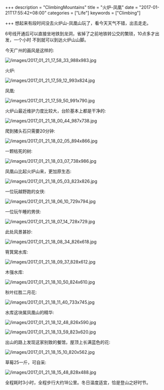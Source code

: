 +++
description = "ClimbingMountains"
title = "火炉-凤凰"
date = "2017-01-21T17:55:42+08:00"
categories = ["Life"]
keywords = ["Climbing"]

+++
想起来有段时间没去火炉山-凤凰山玩了，看今天天气不错，出去走走。    

6号线开通后可以直接坐地铁到龙洞，省掉了之前地铁转公交的繁琐，10点多才出发，一个小时
不到就可以到达火炉山山脚。    

今天广州的画风是这样的:    

![/images/2017_01_21_17_58_33_988x983.jpg](/images/2017_01_21_17_58_33_988x983.jpg)    

火炉:    

![/images/2017_01_21_17_59_12_993x824.jpg](/images/2017_01_21_17_59_12_993x824.jpg)    

凤凰:    

![/images/2017_01_21_17_59_50_991x790.jpg](/images/2017_01_21_17_59_50_991x790.jpg)    

火炉山最近维护力度比较大，台阶基本上都是干净的:    

![/images/2017_01_21_18_00_44_987x738.jpg](/images/2017_01_21_18_00_44_987x738.jpg)    

爬到猪头石只需要20分钟:    

![/images/2017_01_21_18_02_05_894x866.jpg](/images/2017_01_21_18_02_05_894x866.jpg)    

一颗枯死的树:    

![/images/2017_01_21_18_03_07_738x986.jpg](/images/2017_01_21_18_03_07_738x986.jpg)    

凤凰山比起火炉山来，更加原生态:    

![/images/2017_01_21_18_05_03_823x826.jpg](/images/2017_01_21_18_05_03_823x826.jpg)    

一位玩越野跑的女侠:    

![/images/2017_01_21_18_06_10_729x794.jpg](/images/2017_01_21_18_06_10_729x794.jpg)    

一位玩午睡的男侠:    

![/images/2017_01_21_18_07_14_728x729.jpg](/images/2017_01_21_18_07_14_728x729.jpg)    

此处风景甚妙:    

![/images/2017_01_21_18_08_34_826x618.jpg](/images/2017_01_21_18_08_34_826x618.jpg)    

筲箕窝水库:    

![/images/2017_01_21_18_09_37_828x612.jpg](/images/2017_01_21_18_09_37_828x612.jpg)    

木强水库:    

![/images/2017_01_21_18_10_50_824x610.jpg](/images/2017_01_21_18_10_50_824x610.jpg)    

秋叶红胜二月花:    

![/images/2017_01_21_18_11_40_733x745.jpg](/images/2017_01_21_18_11_40_733x745.jpg)    

水库这块属凤凰山的精华:    

![/images/2017_01_21_18_12_48_826x590.jpg](/images/2017_01_21_18_12_48_826x590.jpg)    

![/images/2017_01_21_18_13_59_823x620.jpg](/images/2017_01_21_18_13_59_823x620.jpg)    

出山的路上发现这家别致的餐馆，屋顶上长满蓝色的花:    

![/images/2017_01_21_18_15_10_820x562.jpg](/images/2017_01_21_18_15_10_820x562.jpg)    

草莓25一斤，可自采:    

![/images/2017_01_21_18_15_48_828x488.jpg](/images/2017_01_21_18_15_48_828x488.jpg)    

全程耗时3小时，全程步行大约18公里。冬日温度适宜，恰是登山之好时节。
